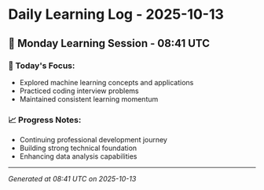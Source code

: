 # Daily Learning Log - 2025-10-13

## 📅 Monday Learning Session - 08:41 UTC

### 🎯 Today's Focus:
- Explored machine learning concepts and applications
- Practiced coding interview problems
- Maintained consistent learning momentum

### 📈 Progress Notes:
- Continuing professional development journey
- Building strong technical foundation
- Enhancing data analysis capabilities

---
*Generated at 08:41 UTC on 2025-10-13*
